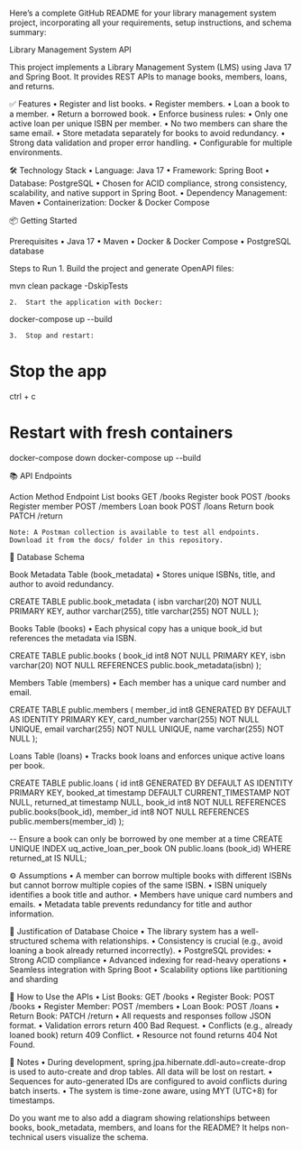 Here’s a complete GitHub README for your library management system project, incorporating all your requirements, setup instructions, and schema summary:

Library Management System API

This project implements a Library Management System (LMS) using Java 17 and Spring Boot. It provides REST APIs to manage books, members, loans, and returns.

✅ Features
	•	Register and list books.
	•	Register members.
	•	Loan a book to a member.
	•	Return a borrowed book.
	•	Enforce business rules:
	•	Only one active loan per unique ISBN per member.
	•	No two members can share the same email.
	•	Store metadata separately for books to avoid redundancy.
	•	Strong data validation and proper error handling.
	•	Configurable for multiple environments.

🛠 Technology Stack
	•	Language: Java 17
	•	Framework: Spring Boot
	•	Database: PostgreSQL
	•	Chosen for ACID compliance, strong consistency, scalability, and native support in Spring Boot.
	•	Dependency Management: Maven
	•	Containerization: Docker & Docker Compose

📦 Getting Started

Prerequisites
	•	Java 17
	•	Maven
	•	Docker & Docker Compose
	•	PostgreSQL database

Steps to Run
	1.	Build the project and generate OpenAPI files:

mvn clean package -DskipTests

	2.	Start the application with Docker:

docker-compose up --build

	3.	Stop and restart:

# Stop the app
ctrl + c

# Restart with fresh containers
docker-compose down
docker-compose up --build

📚 API Endpoints

Action	Method	Endpoint
List books	GET	/books
Register book	POST	/books
Register member	POST	/members
Loan book	POST	/loans
Return book	PATCH	/return

	Note: A Postman collection is available to test all endpoints. Download it from the docs/ folder in this repository.

💾 Database Schema

Book Metadata Table (book_metadata)
	•	Stores unique ISBNs, title, and author to avoid redundancy.

CREATE TABLE public.book_metadata (
  isbn varchar(20) NOT NULL PRIMARY KEY,
  author varchar(255),
  title varchar(255) NOT NULL
);

Books Table (books)
	•	Each physical copy has a unique book_id but references the metadata via ISBN.

CREATE TABLE public.books (
  book_id int8 NOT NULL PRIMARY KEY,
  isbn varchar(20) NOT NULL REFERENCES public.book_metadata(isbn)
);

Members Table (members)
	•	Each member has a unique card number and email.

CREATE TABLE public.members (
  member_id int8 GENERATED BY DEFAULT AS IDENTITY PRIMARY KEY,
  card_number varchar(255) NOT NULL UNIQUE,
  email varchar(255) NOT NULL UNIQUE,
  name varchar(255) NOT NULL
);

Loans Table (loans)
	•	Tracks book loans and enforces unique active loans per book.

CREATE TABLE public.loans (
  id int8 GENERATED BY DEFAULT AS IDENTITY PRIMARY KEY,
  booked_at timestamp DEFAULT CURRENT_TIMESTAMP NOT NULL,
  returned_at timestamp NULL,
  book_id int8 NOT NULL REFERENCES public.books(book_id),
  member_id int8 NOT NULL REFERENCES public.members(member_id)
);

-- Ensure a book can only be borrowed by one member at a time
CREATE UNIQUE INDEX uq_active_loan_per_book 
ON public.loans (book_id) 
WHERE returned_at IS NULL;

⚙️ Assumptions
	•	A member can borrow multiple books with different ISBNs but cannot borrow multiple copies of the same ISBN.
	•	ISBN uniquely identifies a book title and author.
	•	Members have unique card numbers and emails.
	•	Metadata table prevents redundancy for title and author information.

📌 Justification of Database Choice
	•	The library system has a well-structured schema with relationships.
	•	Consistency is crucial (e.g., avoid loaning a book already returned incorrectly).
	•	PostgreSQL provides:
	•	Strong ACID compliance
	•	Advanced indexing for read-heavy operations
	•	Seamless integration with Spring Boot
	•	Scalability options like partitioning and sharding

🧩 How to Use the APIs
	•	List Books: GET /books
	•	Register Book: POST /books
	•	Register Member: POST /members
	•	Loan Book: POST /loans
	•	Return Book: PATCH /return
	•	All requests and responses follow JSON format.
	•	Validation errors return 400 Bad Request.
	•	Conflicts (e.g., already loaned book) return 409 Conflict.
	•	Resource not found returns 404 Not Found.

📌 Notes
	•	During development, spring.jpa.hibernate.ddl-auto=create-drop is used to auto-create and drop tables. All data will be lost on restart.
	•	Sequences for auto-generated IDs are configured to avoid conflicts during batch inserts.
	•	The system is time-zone aware, using MYT (UTC+8) for timestamps.

Do you want me to also add a diagram showing relationships between books, book_metadata, members, and loans for the README? It helps non-technical users visualize the schema.
